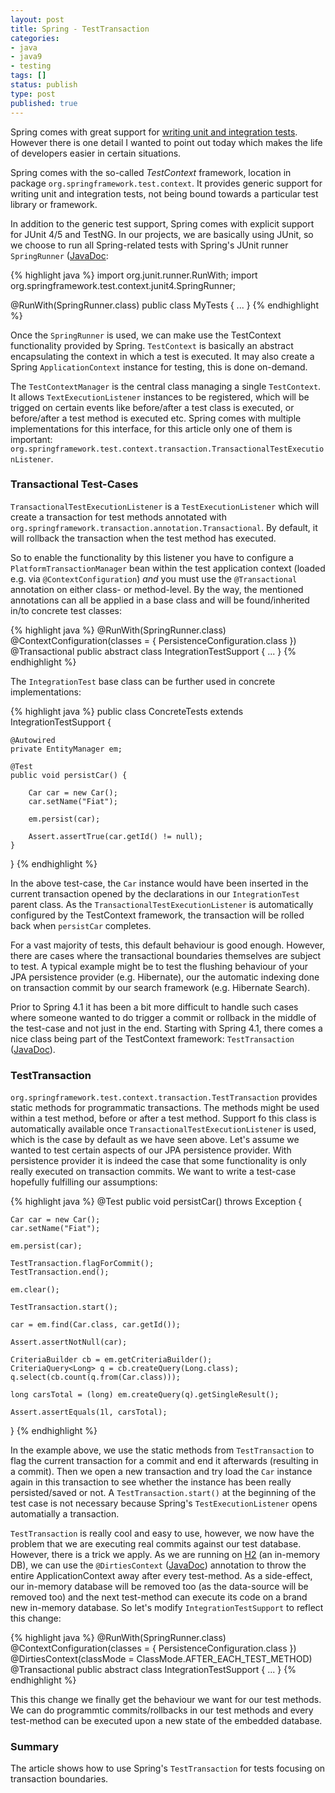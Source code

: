 ```yaml
---
layout: post
title: Spring - TestTransaction
categories:
- java
- java9
- testing
tags: []
status: publish
type: post
published: true
---
```


Spring comes with great support for [writing unit and integration tests](https://docs.spring.io/spring/docs/current/spring-framework-reference/testing.html#testing-introduction). However there is one detail I wanted to point out today which makes the life of developers easier in certain situations. 

Spring comes with the so-called _TestContext_  framework, location in package `org.springframework.test.context`. It provides generic support for writing unit and integration tests, not being bound towards a particular test library or framework. 

In addition to the generic test support, Spring comes with explicit support for JUnit 4/5 and TestNG. In our projects, we are basically using JUnit, so we choose to run all Spring-related tests with Spring's JUnit runner `SpringRunner` ([JavaDoc](https://docs.spring.io/spring/docs/4.2.5.RELEASE_to_4.3.0.RC1/Spring%20Framework%204.3.0.RC1/org/springframework/test/context/junit4/SpringRunner.html):

{% highlight java %}
import org.junit.runner.RunWith;
import org.springframework.test.context.junit4.SpringRunner;

@RunWith(SpringRunner.class)
public class MyTests { ... }
{% endhighlight %}

Once the `SpringRunner` is used, we can make use the TestContext functionality provided by Spring. `TestContext` is basically an abstract encapsulating the context in which a test is executed. It may also create a Spring `ApplicationContext` instance for testing, this is done on-demand. 

The `TestContextManager` is the central class managing a single `TestContext`. It allows `TextExecutionListener` instances to be registered, which will be trigged on certain events like before/after a test class is executed, or before/after a test method is executed etc. Spring comes with multiple implementations for this interface, for this article only one of them is important: `org.springframework.test.context.transaction.TransactionalTestExecutionListener`.

### Transactional Test-Cases

`TransactionalTestExecutionListener` is a `TestExecutionListener` which will create a transaction for test methods annotated with `org.springframework.transaction.annotation.Transactional`. By default, it will rollback the transaction when the test method has executed.

So to enable the functionality by this listener you have to configure a `PlatformTransactionManager` bean within the test application context (loaded e.g. via `@ContextConfiguration`) _and_ you must use the `@Transactional` annotation on either class- or method-level. By the way, the mentioned annotations can all be applied in a base class and will be found/inherited in/to concrete test classes:

{% highlight java %}
@RunWith(SpringRunner.class)
@ContextConfiguration(classes = { PersistenceConfiguration.class })
@Transactional
public abstract class IntegrationTestSupport {
    ...
}
{% endhighlight %}

The `IntegrationTest` base class can be further used in concrete implementations:

{% highlight java %}
public class ConcreteTests extends IntegrationTestSupport {
    
    @Autowired
    private EntityManager em;
    
    @Test
    public void persistCar() {
        
        Car car = new Car();
        car.setName("Fiat");
        
        em.persist(car);
        
        Assert.assertTrue(car.getId() != null);
    }
}
{% endhighlight %}

In the above test-case, the `Car` instance would have been inserted in the current transaction opened by the declarations in our `IntegrationTest` parent class. As the `TransactionalTestExecutionListener` is automatically configured by the TestContext framework, the transaction will be rolled back when `persistCar` completes.

For a vast majority of tests, this default behaviour is good enough. However, there are cases where the transactional boundaries themselves are subject to test. A typical example might be to test the flushing behaviour of your JPA persistence provider (e.g. Hibernate), our the automatic indexing done on transaction commit by our search framework (e.g. Hibernate Search). 

Prior to Spring 4.1 it has been a bit more difficult to handle such cases where someone wanted to do trigger a commit or rollback in the middle of the test-case and not just in the end. Starting with Spring 4.1, there comes a nice class being part of the TestContext framework: `TestTransaction` ([JavaDoc](https://docs.spring.io/spring/docs/current/javadoc-api/org/springframework/test/context/transaction/TestTransaction.html)).

### TestTransaction

`org.springframework.test.context.transaction.TestTransaction` provides static methods for programmatic transactions. The methods might be used within a test method, before or after a test method. Support fo this class is automatically available once `TransactionalTestExecutionListener` is used, which is the case by default as we have seen above. Let's assume we wanted to test certain aspects of our JPA persistence provider. With persistence provider it is indeed the case that some functionality is only really executed on transaction commits. We want to write a test-case hopefully fulfilling our assumptions:

{% highlight java %}
@Test
public void persistCar() throws Exception {

    Car car = new Car();
    car.setName("Fiat");
    
    em.persist(car);
    
    TestTransaction.flagForCommit();
    TestTransaction.end();
    
    em.clear();
    
    TestTransaction.start();
    
    car = em.find(Car.class, car.getId());

    Assert.assertNotNull(car);
    
    CriteriaBuilder cb = em.getCriteriaBuilder();
    CriteriaQuery<Long> q = cb.createQuery(Long.class);
	q.select(cb.count(q.from(Car.class)));
	
    long carsTotal = (long) em.createQuery(q).getSingleResult();
    
    Assert.assertEquals(1l, carsTotal);
}
{% endhighlight %}

In the example above, we use the static methods from `TestTransaction` to flag the current transaction for a commit and end it afterwards (resulting in a commit). Then we open a new transaction and try load the `Car` instance again in this transaction to see whether the instance has been really persisted/saved or not. A `TestTransaction.start()` at the beginning of the test case is not necessary because Spring's `TestExecutionListener` opens automatially a transaction. 

`TestTransaction` is really cool and easy to use, however, we now have the problem that we are executing real commits against our test database. However, there is a trick we apply. As we are running on [H2](http://h2database.com/html/main.html) (an in-memory DB), we can use the `@DirtiesContext` ([JavaDoc](https://docs.spring.io/spring/docs/current/javadoc-api/org/springframework/test/annotation/DirtiesContext.html)) annotation to throw the entire ApplicationContext away after every test-method. As a side-effect, our in-memory database will be removed too (as the data-source will be removed too) and the next test-method can execute its code on a brand new in-memory database. So let's modify `IntegrationTestSupport` to reflect this change:

{% highlight java %}
@RunWith(SpringRunner.class)
@ContextConfiguration(classes = { PersistenceConfiguration.class })
@DirtiesContext(classMode = ClassMode.AFTER_EACH_TEST_METHOD)
@Transactional
public abstract class IntegrationTestSupport {
    ...
}
{% endhighlight %}
  
This this change we finally get the behaviour we want for our test methods. We can do programmtic commits/rollbacks in our test methods and every test-method can be executed upon a new state of the embedded database.

### Summary

The article shows how to use Spring's `TestTransaction` for tests focusing on transaction boundaries. 

